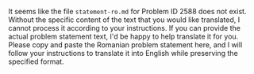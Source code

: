 It seems like the file `statement-ro.md` for Problem ID 2588 does not exist. Without the specific content of the text that you would like translated, I cannot process it according to your instructions. If you can provide the actual problem statement text, I'd be happy to help translate it for you. Please copy and paste the Romanian problem statement here, and I will follow your instructions to translate it into English while preserving the specified format.